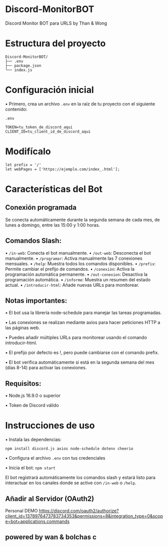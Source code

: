 # Discord-MonitorBOT
Discord Monitor BOT para URLS by Than & Wong

# Estructura del proyecto
```
Discord-MonitorBOT/
├── .env
├── package.json
└── index.js
```

# Configuración inicial
• Primero, crea un archivo ```.env``` en la raíz de tu proyecto con el siguiente contenido:

```.env```
```
TOKEN=tu_token_de_discord_aqui
CLIENT_ID=tu_client_id_de_discord_aqui
```

# Modifícalo
```
let prefix = '/'
let webPages = ['https://ejemplo.com/index_.html'];
```

# Características del Bot
## Conexión programada
Se conecta automáticamente durante la segunda semana de cada mes, de lunes a domingo, entre las 15:00 y 1:00 horas.

## Comandos Slash:
• ```/in-web```: Conecta el bot manualmente.
• ```/out-web```: Desconecta el bot manualmente.
• ```/programar```: Activa manualmente las 7 conexiones mensuales.
• ```/help```: Muestra todos los comandos disponibles.
• ```/prefix```: Permite cambiar el prefijo de comandos.
• ```/conexión```: Activa la programación automática permanente.
• ```/out-conexion```: Desactiva la programación automática.
• ```/informe```: Muestra un resumen del estado actual.
• ```/introducir-html```: Añade nuevas URLs para monitorear.

## Notas importantes:
•     El bot usa la librería node-schedule para manejar las tareas programadas.

•    Las conexiones se realizan mediante axios para hacer peticiones HTTP a las páginas web.

•    Puedes añadir múltiples URLs para monitorear usando el comando introducir-html.

•    El prefijo por defecto es !, pero puede cambiarse con el comando prefix.

•    El bot verifica automáticamente si está en la segunda semana del mes (días 8-14) para activar las conexiones.

## Requisitos:
• Node.js 16.9.0 o superior

• Token de Discord válido


# Instrucciones de uso
• Instala las dependencias:
```
npm install discord.js axios node-schedule dotenv cheerio
```

• Configura el archivo ```.env``` con tus credenciales

• Inicia el bot:
```npm start```

El bot registrará automáticamente los comandos slash y estará listo para interactuar en los canales donde se active con ```/in-web``` o ```/help```.

## Añadir al Servidor (OAuth2)
Personal DEMO
https://discord.com/oauth2/authorize?client_id=1378976473783734353&permissions=8&integration_type=0&scope=bot+applications.commands

## powered by wan & bolchas c

